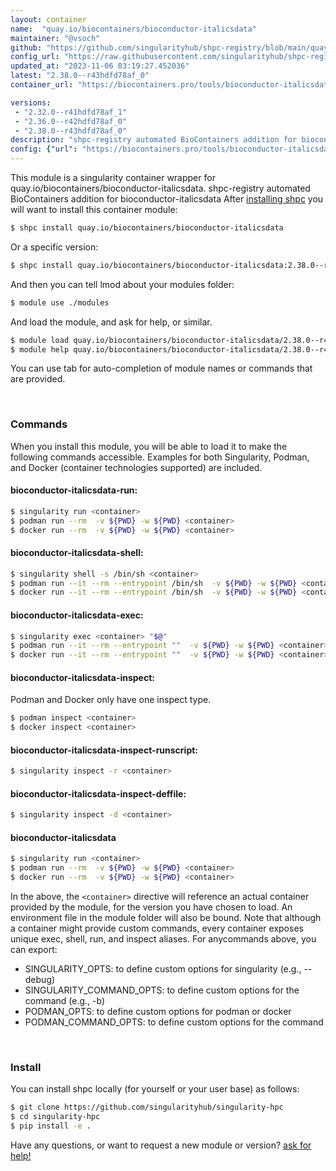 ```yaml
---
layout: container
name:  "quay.io/biocontainers/bioconductor-italicsdata"
maintainer: "@vsoch"
github: "https://github.com/singularityhub/shpc-registry/blob/main/quay.io/biocontainers/bioconductor-italicsdata/container.yaml"
config_url: "https://raw.githubusercontent.com/singularityhub/shpc-registry/main/quay.io/biocontainers/bioconductor-italicsdata/container.yaml"
updated_at: "2023-11-06 03:19:27.452036"
latest: "2.38.0--r43hdfd78af_0"
container_url: "https://biocontainers.pro/tools/bioconductor-italicsdata"

versions:
 - "2.32.0--r41hdfd78af_1"
 - "2.36.0--r42hdfd78af_0"
 - "2.38.0--r43hdfd78af_0"
description: "shpc-registry automated BioContainers addition for bioconductor-italicsdata"
config: {"url": "https://biocontainers.pro/tools/bioconductor-italicsdata", "maintainer": "@vsoch", "description": "shpc-registry automated BioContainers addition for bioconductor-italicsdata", "latest": {"2.38.0--r43hdfd78af_0": "sha256:2c60e308d7a07b7fd3e8d15c3a5fd1e309d42fd2454df8c4cd354ca869091b06"}, "tags": {"2.32.0--r41hdfd78af_1": "sha256:3e980c35c846274dad61dab2ce3dc8557ac34d053e70ae9fd2343eb25a0469cb", "2.36.0--r42hdfd78af_0": "sha256:ce574f2034def617207ced60a91ad200e85cf90221cc2d6dda492c6900c8b34b", "2.38.0--r43hdfd78af_0": "sha256:2c60e308d7a07b7fd3e8d15c3a5fd1e309d42fd2454df8c4cd354ca869091b06"}, "docker": "quay.io/biocontainers/bioconductor-italicsdata"}
---
```


This module is a singularity container wrapper for quay.io/biocontainers/bioconductor-italicsdata.
shpc-registry automated BioContainers addition for bioconductor-italicsdata
After [installing shpc](#install) you will want to install this container module:


```bash
$ shpc install quay.io/biocontainers/bioconductor-italicsdata
```

Or a specific version:

```bash
$ shpc install quay.io/biocontainers/bioconductor-italicsdata:2.38.0--r43hdfd78af_0
```

And then you can tell lmod about your modules folder:

```bash
$ module use ./modules
```

And load the module, and ask for help, or similar.

```bash
$ module load quay.io/biocontainers/bioconductor-italicsdata/2.38.0--r43hdfd78af_0
$ module help quay.io/biocontainers/bioconductor-italicsdata/2.38.0--r43hdfd78af_0
```

You can use tab for auto-completion of module names or commands that are provided.

<br>

### Commands

When you install this module, you will be able to load it to make the following commands accessible.
Examples for both Singularity, Podman, and Docker (container technologies supported) are included.

#### bioconductor-italicsdata-run:

```bash
$ singularity run <container>
$ podman run --rm  -v ${PWD} -w ${PWD} <container>
$ docker run --rm  -v ${PWD} -w ${PWD} <container>
```

#### bioconductor-italicsdata-shell:

```bash
$ singularity shell -s /bin/sh <container>
$ podman run --it --rm --entrypoint /bin/sh  -v ${PWD} -w ${PWD} <container>
$ docker run --it --rm --entrypoint /bin/sh  -v ${PWD} -w ${PWD} <container>
```

#### bioconductor-italicsdata-exec:

```bash
$ singularity exec <container> "$@"
$ podman run --it --rm --entrypoint ""  -v ${PWD} -w ${PWD} <container> "$@"
$ docker run --it --rm --entrypoint ""  -v ${PWD} -w ${PWD} <container> "$@"
```

#### bioconductor-italicsdata-inspect:

Podman and Docker only have one inspect type.

```bash
$ podman inspect <container>
$ docker inspect <container>
```

#### bioconductor-italicsdata-inspect-runscript:

```bash
$ singularity inspect -r <container>
```

#### bioconductor-italicsdata-inspect-deffile:

```bash
$ singularity inspect -d <container>
```



#### bioconductor-italicsdata

```bash
$ singularity run <container>
$ podman run --rm  -v ${PWD} -w ${PWD} <container>
$ docker run --rm  -v ${PWD} -w ${PWD} <container>
```


In the above, the `<container>` directive will reference an actual container provided
by the module, for the version you have chosen to load. An environment file in the
module folder will also be bound. Note that although a container
might provide custom commands, every container exposes unique exec, shell, run, and
inspect aliases. For anycommands above, you can export:

 - SINGULARITY_OPTS: to define custom options for singularity (e.g., --debug)
 - SINGULARITY_COMMAND_OPTS: to define custom options for the command (e.g., -b)
 - PODMAN_OPTS: to define custom options for podman or docker
 - PODMAN_COMMAND_OPTS: to define custom options for the command

<br>

### Install

You can install shpc locally (for yourself or your user base) as follows:

```bash
$ git clone https://github.com/singularityhub/singularity-hpc
$ cd singularity-hpc
$ pip install -e .
```

Have any questions, or want to request a new module or version? [ask for help!](https://github.com/singularityhub/singularity-hpc/issues)